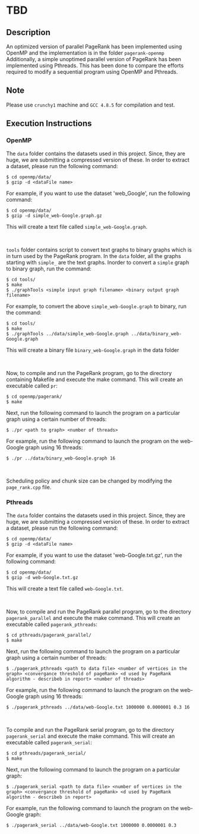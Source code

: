 # TBD

## Description

An optimized version of parallel PageRank has been implemented using OpenMP and the implementation is in the folder `pagerank-openmp` Additionally, a simple unoptimed parallel version of PageRank has been implemented using Pthreads. This has been done to compare the efforts required to modify a sequential program using OpenMP and Pthreads.

## Note
Please use `crunchy1` machine and `GCC 4.8.5` for compilation and test.

## Execution Instructions

### OpenMP

The `data` folder contains the datasets used in this project. Since, they are huge, we are submitting a compressed version of these. In order to extract a dataset, please run the following command:
```
$ cd openmp/data/
$ gzip -d <dataFile name>
```
For example, if you want to use the dataset 'web_Google', run the following command:
```
$ cd openmp/data/
$ gzip -d simple_web-Google.graph.gz
```
This will create a text file called `simple_web-Google.graph`.

<br/>

`tools` folder contains script to convert text graphs to binary graphs which is in turn used by the PageRank program. In the `data` folder, all the graphs starting with `simple_` are the text graphs. Inorder to convert a `simple` graph to binary graph, run the command:
```
$ cd tools/
$ make
$ ./graphTools <simple input graph filename> <binary output graph filename>
```
For example, to convert the above `simple_web-Google.graph` to binary, run the command:
```
$ cd tools/
$ make
$ ./graphTools ../data/simple_web-Google.graph ../data/binary_web-Google.graph
```
This will create a binary file `binary_web-Google.graph` in the data folder

<br/>

Now, to compile and run the PageRank program, go to the directory containing Makefile and execute the make command. This will create an executable called `pr`:
```
$ cd openmp/pagerank/
$ make
```
Next, run the following command to launch the program on a particular graph using a certain number of threads:
```
$ ./pr <path to graph> <number of threads> 
```
For example, run the following command to launch the program on the web-Google graph using 16 threads:
```
$ ./pr ../data/binary_web-Google.graph 16 
```

<br/>

Scheduling policy and chunk size can be changed by modifying the `page_rank.cpp` file.

### Pthreads

The `data` folder contains the datasets used in this project. Since, they are huge, we are submitting a compressed version of these. In order to extract a dataset, please run the following command:
```
$ cd openmp/data/
$ gzip -d <dataFile name>
```
For example, if you want to use the dataset 'web-Google.txt.gz', run the following command:
```
$ cd openmp/data/
$ gzip -d web-Google.txt.gz
```
This will create a text file called `web-Google.txt`.

<br/>

Now, to compile and run the PageRank parallel program, go to the directory `pagerank_parallel` and execute the make command. This will create an executable called `pagerank_pthreads`:
```
$ cd pthreads/pagerank_parallel/
$ make
```
Next, run the following command to launch the program on a particular graph using a certain number of threads:
```
$ ./pagerank_pthreads <path to data file> <number of vertices in the graph> <convergance threshold of pageRank> <d used by PageRank algorithm - describeb in report> <number of threads>
```
For example, run the following command to launch the program on the web-Google graph using 16 threads:
```
$ ./pagerank_pthreads ../data/web-Google.txt 1000000 0.0000001 0.3 16
```

<br/>

To compile and run the PageRank serial program, go to the directory `pagerank_serial` and execute the make command. This will create an executable called `pagerank_serial`:
```
$ cd pthreads/pagerank_serial/
$ make
```
Next, run the following command to launch the program on a particular graph:
```
$ ./pagerank_serial <path to data file> <number of vertices in the graph> <convergance threshold of pageRank> <d used by PageRank algorithm - describeb in report>
```
For example, run the following command to launch the program on the web-Google graph:
```
$ ./pagerank_serial ../data/web-Google.txt 1000000 0.0000001 0.3
```

<br/>
